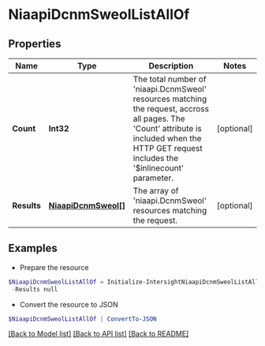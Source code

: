 # NiaapiDcnmSweolListAllOf
## Properties

Name | Type | Description | Notes
------------ | ------------- | ------------- | -------------
**Count** | **Int32** | The total number of &#39;niaapi.DcnmSweol&#39; resources matching the request, accross all pages. The &#39;Count&#39; attribute is included when the HTTP GET request includes the &#39;$inlinecount&#39; parameter. | [optional] 
**Results** | [**NiaapiDcnmSweol[]**](NiaapiDcnmSweol.md) | The array of &#39;niaapi.DcnmSweol&#39; resources matching the request. | [optional] 

## Examples

- Prepare the resource
```powershell
$NiaapiDcnmSweolListAllOf = Initialize-IntersightNiaapiDcnmSweolListAllOf  -Count null `
 -Results null
```

- Convert the resource to JSON
```powershell
$NiaapiDcnmSweolListAllOf | ConvertTo-JSON
```

[[Back to Model list]](../README.md#documentation-for-models) [[Back to API list]](../README.md#documentation-for-api-endpoints) [[Back to README]](../README.md)

